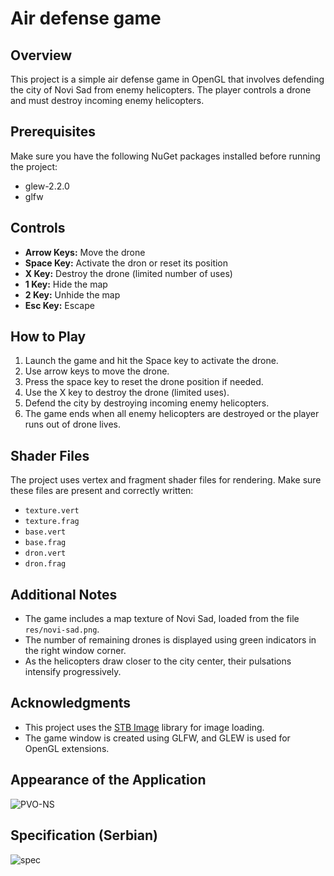 # Air defense game

## Overview
This project is a simple air defense game in OpenGL that involves defending the city of Novi Sad from enemy helicopters. The player controls a drone and must destroy incoming enemy helicopters.

## Prerequisites
Make sure you have the following NuGet packages installed before running the project:

- glew-2.2.0
- glfw

## Controls
- **Arrow Keys:** Move the drone
- **Space Key:** Activate the dron or reset its position
- **X Key:** Destroy the drone (limited number of uses)
- **1 Key:** Hide the map
- **2 Key:** Unhide the map
- **Esc Key:** Escape

## How to Play
1. Launch the game and hit the Space key to activate the drone.
2. Use arrow keys to move the drone.
3. Press the space key to reset the drone position if needed.
4. Use the X key to destroy the drone (limited uses).
5. Defend the city by destroying incoming enemy helicopters.
6. The game ends when all enemy helicopters are destroyed or the player runs out of drone lives.

## Shader Files
The project uses vertex and fragment shader files for rendering. Make sure these files are present and correctly written:

- `texture.vert`
- `texture.frag`
- `base.vert`
- `base.frag`
- `dron.vert`
- `dron.frag`

## Additional Notes
- The game includes a map texture of Novi Sad, loaded from the file `res/novi-sad.png`.
- The number of remaining drones is displayed using green indicators in the right window corner.
- As the helicopters draw closer to the city center, their pulsations intensify progressively.

## Acknowledgments
- This project uses the [STB Image](https://github.com/nothings/stb) library for image loading.
- The game window is created using GLFW, and GLEW is used for OpenGL extensions.

## Appearance of the Application
![PVO-NS](https://github.com/lara-petkovic/openGL-2Dproject/assets/116621727/3b71c977-2c27-461a-ad25-ac86eda0d02d)

## Specification (Serbian)
![spec](https://github.com/lara-petkovic/openGL-3Dproject/assets/116621727/c558e73e-f886-4012-b6fe-76ee23ef2410)
